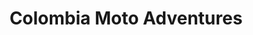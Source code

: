 ---
title: "Colombia Moto Adventures"
url: /medellin/colombia-moto-adventures/
shop: motocicleta
---